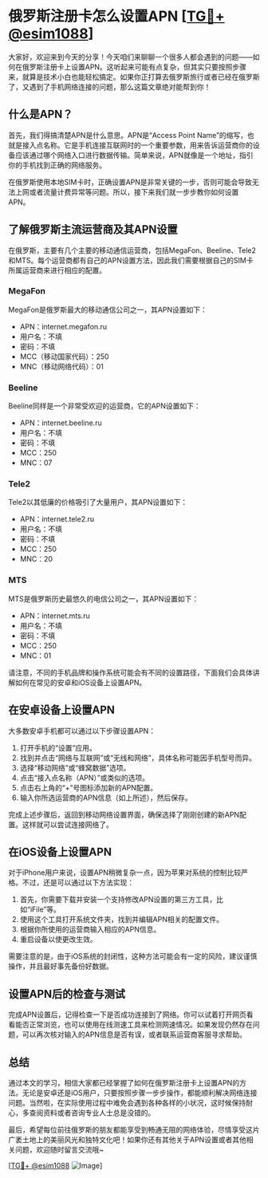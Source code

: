 # 俄罗斯注册卡怎么设置APN [[TG💪+ @esim1088](https://t.me/s/esim1088)]

大家好，欢迎来到今天的分享！今天咱们来聊聊一个很多人都会遇到的问题——如何在俄罗斯注册卡上设置APN。这听起来可能有点复杂，但其实只要按照步骤来，就算是技术小白也能轻松搞定。如果你正打算去俄罗斯旅行或者已经在俄罗斯了，又遇到了手机网络连接的问题，那么这篇文章绝对能帮到你！

## 什么是APN？

首先，我们得搞清楚APN是什么意思。APN是“Access Point Name”的缩写，也就是接入点名称。它是手机连接互联网时的一个重要参数，用来告诉运营商你的设备应该通过哪个网络入口进行数据传输。简单来说，APN就像是一个地址，指引你的手机找到正确的网络服务。

在俄罗斯使用本地SIM卡时，正确设置APN是非常关键的一步，否则可能会导致无法上网或者流量计费异常等问题。所以，接下来我们就一步步教你如何设置APN。

## 了解俄罗斯主流运营商及其APN设置

在俄罗斯，主要有几个主要的移动通信运营商，包括MegaFon、Beeline、Tele2和MTS。每个运营商都有自己的APN设置方法，因此我们需要根据自己的SIM卡所属运营商来进行相应的配置。

### MegaFon

MegaFon是俄罗斯最大的移动通信公司之一，其APN设置如下：

- APN：internet.megafon.ru
- 用户名：不填
- 密码：不填
- MCC（移动国家代码）：250
- MNC（移动网络代码）：01

### Beeline

Beeline同样是一个非常受欢迎的运营商，它的APN设置如下：

- APN：internet.beeline.ru
- 用户名：不填
- 密码：不填
- MCC：250
- MNC：07

### Tele2

Tele2以其低廉的价格吸引了大量用户，其APN设置如下：

- APN：internet.tele2.ru
- 用户名：不填
- 密码：不填
- MCC：250
- MNC：20

### MTS

MTS是俄罗斯历史最悠久的电信公司之一，其APN设置如下：

- APN：internet.mts.ru
- 用户名：不填
- 密码：不填
- MCC：250
- MNC：01

请注意，不同的手机品牌和操作系统可能会有不同的设置路径，下面我们会具体讲解如何在常见的安卓和iOS设备上设置APN。

## 在安卓设备上设置APN

大多数安卓手机都可以通过以下步骤设置APN：

1. 打开手机的“设置”应用。
2. 找到并点击“网络与互联网”或“无线和网络”，具体名称可能因手机型号而异。
3. 选择“移动网络”或“蜂窝数据”选项。
4. 点击“接入点名称（APN）”或类似的选项。
5. 点击右上角的“+”号图标添加新的APN配置。
6. 输入你所选运营商的APN信息（如上所述），然后保存。

完成上述步骤后，返回到移动网络设置界面，确保选择了刚刚创建的新APN配置。这样就可以尝试连接网络了。

## 在iOS设备上设置APN

对于iPhone用户来说，设置APN稍微复杂一点，因为苹果对系统的控制比较严格。不过，还是可以通过以下方法实现：

1. 首先，你需要下载并安装一个支持修改APN设置的第三方工具，比如“iFile”等。
2. 使用这个工具打开系统文件夹，找到并编辑APN相关的配置文件。
3. 根据你所使用的运营商输入相应的APN信息。
4. 重启设备以使更改生效。

需要注意的是，由于iOS系统的封闭性，这种方法可能会有一定的风险，建议谨慎操作，并且最好事先备份好数据。

## 设置APN后的检查与测试

完成APN设置后，记得检查一下是否成功连接到了网络。你可以试着打开网页看看能否正常浏览，也可以使用在线测速工具来检测网速情况。如果发现仍然存在问题，可以再次核对输入的APN信息是否有误，或者联系运营商客服寻求帮助。

## 总结

通过本文的学习，相信大家都已经掌握了如何在俄罗斯注册卡上设置APN的方法。无论是安卓还是iOS用户，只要按照步骤一步步操作，都能顺利解决网络连接问题。当然啦，在实际使用过程中难免会遇到各种各样的小状况，这时候保持耐心，多查阅资料或者咨询专业人士总是没错的。

最后，希望每位前往俄罗斯的朋友都能享受到畅通无阻的网络体验，尽情享受这片广袤土地上的美丽风光和独特文化吧！如果你还有其他关于APN设置或者其他相关问题，欢迎随时留言交流哦~

[[TG💪+ @esim1088](https://t.me/s/esim1088) ![Image](https://i.postimg.cc/4NQfJmqS/Snipaste-2025-05-13-00-14-12.png)]